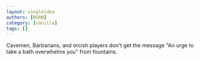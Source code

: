 ```yaml
---
layout: singleidea
authors: [RGRN]
category: [vanilla]
tags: []
---
```

Cavemen, Barbarians, and orcish players don't get the message "An urge to take a bath overwhelms you" from fountains.
